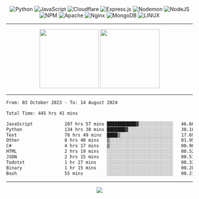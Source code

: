 <div align="center">
  
![Python](https://img.shields.io/badge/python-3670A0?style=for-the-badge&logo=python&logoColor=ffdd54) ![JavaScript](https://img.shields.io/badge/javascript-%23323330.svg?style=for-the-badge&logo=javascript&logoColor=%23F7DF1E) ![Cloudflare](https://img.shields.io/badge/Cloudflare-F38020?style=for-the-badge&logo=Cloudflare&logoColor=white) ![Express.js](https://img.shields.io/badge/express.js-%23404d59.svg?style=for-the-badge&logo=express&logoColor=%2361DAFB) ![Nodemon](https://img.shields.io/badge/NODEMON-%23323330.svg?style=for-the-badge&logo=nodemon&logoColor=%BBDEAD) ![NodeJS](https://img.shields.io/badge/node.js-6DA55F?style=for-the-badge&logo=node.js&logoColor=white) ![NPM](https://img.shields.io/badge/NPM-%23CB3837.svg?style=for-the-badge&logo=npm&logoColor=white) ![Apache](https://img.shields.io/badge/apache-%23D42029.svg?style=for-the-badge&logo=apache&logoColor=white) ![Nginx](https://img.shields.io/badge/nginx-%23009639.svg?style=for-the-badge&logo=nginx&logoColor=white) ![MongoDB](https://img.shields.io/badge/MongoDB-%234ea94b.svg?style=for-the-badge&logo=mongodb&logoColor=white) ![LINUX](https://img.shields.io/badge/Linux-FCC624?style=for-the-badge&logo=linux&logoColor=black)

---


<img src="https://github-readme-streak-stats.herokuapp.com/?user=anotherrandomonline&theme=react" height="160"/>
  
<img src="https://github-readme-stats.vercel.app/api?username=anotherrandomonline&show_icons=true&include_all_commits=true&theme=react" height="160"/>
</div>

---

<!--START_SECTION:waka-->

```txt
From: 03 October 2023 - To: 14 August 2024

Total Time: 445 hrs 41 mins

JavaScript            207 hrs 57 mins ███████████▓░░░░░░░░░░░░░   46.66 %
Python                134 hrs 30 mins ███████▓░░░░░░░░░░░░░░░░░   30.18 %
Text                  78 hrs 49 mins  ████▒░░░░░░░░░░░░░░░░░░░░   17.69 %
Other                 8 hrs 40 mins   ▒░░░░░░░░░░░░░░░░░░░░░░░░   01.95 %
C#                    4 hrs 17 mins   ▒░░░░░░░░░░░░░░░░░░░░░░░░   00.96 %
HTML                  2 hrs 19 mins   ░░░░░░░░░░░░░░░░░░░░░░░░░   00.52 %
JSON                  2 hrs 15 mins   ░░░░░░░░░░░░░░░░░░░░░░░░░   00.51 %
Todotxt               1 hr 27 mins    ░░░░░░░░░░░░░░░░░░░░░░░░░   00.33 %
Binary                1 hr 15 mins    ░░░░░░░░░░░░░░░░░░░░░░░░░   00.28 %
Bash                  55 mins         ░░░░░░░░░░░░░░░░░░░░░░░░░   00.21 %
```

<!--END_SECTION:waka-->

---

<div align="center">
  
![](https://github-profile-trophy.vercel.app/?username=anotherrandomonline&theme=darkhub&no-frame=true&no-bg=true&margin-w=4)

</div>
